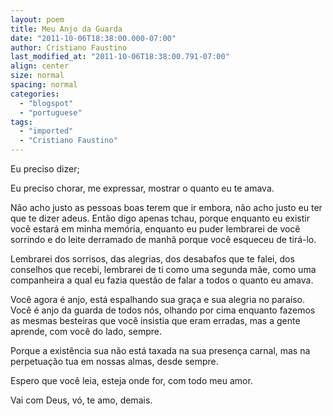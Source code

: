 ```yaml
---
layout: poem
title: Meu Anjo da Guarda
date: "2011-10-06T18:38:00.000-07:00"
author: Cristiano Faustino
last_modified_at: "2011-10-06T18:38:00.791-07:00"
align: center
size: normal
spacing: normal
categories:
  - "blogspot"
  - "portuguese"
tags:
  - "imported"
  - "Cristiano Faustino"
---
```


Eu preciso dizer;

Eu preciso chorar, me expressar, mostrar o quanto eu te amava.

Não acho justo as pessoas boas terem que ir embora, não acho justo eu ter que te dizer adeus. Então digo apenas tchau, porque enquanto eu existir você estará em minha memória, enquanto eu puder lembrarei de você sorrindo e do leite derramado de manhã porque você esqueceu de tirá-lo.

Lembrarei dos sorrisos, das alegrias, dos desabafos que te falei, dos conselhos que recebi, lembrarei de ti como uma segunda mãe, como uma companheira a qual eu fazia questão de falar a todos o quanto eu amava.

Você agora é anjo, está espalhando sua graça e sua alegria no paraíso. Você é anjo da guarda de todos nós, olhando por cima enquanto fazemos as mesmas besteiras que você insistia que eram erradas, mas a gente aprende, com você do lado, sempre.

Porque a existência sua não está taxada na sua presença carnal, mas na perpetuação tua em nossas almas, desde sempre.

Espero que você leia, esteja onde for, com todo meu amor.

Vai com Deus, vó, te amo, demais.